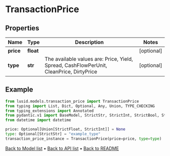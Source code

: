 # TransactionPrice

## Properties
Name | Type | Description | Notes
------------ | ------------- | ------------- | -------------
**price** | **float** |  | [optional] 
**type** | **str** | The available values are: Price, Yield, Spread, CashFlowPerUnit, CleanPrice, DirtyPrice | [optional] 
## Example

```python
from lusid.models.transaction_price import TransactionPrice
from typing import List, Dict, Optional, Any, Union, TYPE_CHECKING
from typing_extensions import Annotated
from pydantic.v1 import BaseModel, StrictStr, StrictInt, StrictBool, StrictFloat, StrictBytes, Field, validator, ValidationError, conlist, constr
from datetime import datetime

price: Optional[Union[StrictFloat, StrictInt]] = None
type: Optional[StrictStr] = "example_type"
transaction_price_instance = TransactionPrice(price=price, type=type)

```

[Back to Model list](../README.md#documentation-for-models) &#8226; [Back to API list](../README.md#documentation-for-api-endpoints) &#8226; [Back to README](../README.md)

